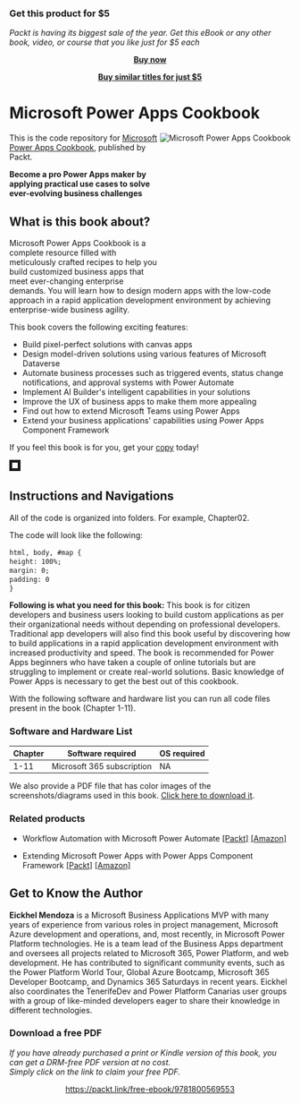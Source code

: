 
### Get this product for $5

<i>Packt is having its biggest sale of the year. Get this eBook or any other book, video, or course that you like just for $5 each</i>


<b><p align='center'>[Buy now](https://packt.link/9781800569553)</p></b>


<b><p align='center'>[Buy similar titles for just $5](https://subscription.packtpub.com/search)</p></b>


# Microsoft Power Apps Cookbook

<a href="https://www.packtpub.com/programming/microsoft-power-apps-cookbook?utm_source=github&utm_medium=repository&utm_campaign=9781786461629"><img src="https://www.packtpub.com/media/catalog/product/cache/4cdce5a811acc0d2926d7f857dceb83b/9/7/9781800569553-original_71.jpeg" alt="Microsoft Power Apps Cookbook" height="256px" align="right"></a>

This is the code repository for [Microsoft Power Apps Cookbook](https://www.packtpub.com/programming/microsoft-power-apps-cookbook?utm_source=github&utm_medium=repository&utm_campaign=9781786461629), published by Packt.

**Become a pro Power Apps maker by applying practical use cases to solve ever-evolving business challenges**

## What is this book about?
Microsoft Power Apps Cookbook is a complete resource filled with meticulously crafted recipes to help you build customized business apps that meet ever-changing enterprise demands. You will learn how to design modern apps with the low-code approach in a rapid application development environment by achieving enterprise-wide business agility.

This book covers the following exciting features:
* Build pixel-perfect solutions with canvas apps
* Design model-driven solutions using various features of Microsoft Dataverse
* Automate business processes such as triggered events, status change notifications, and approval systems with Power Automate
* Implement AI Builder's intelligent capabilities in your solutions
* Improve the UX of business apps to make them more appealing
* Find out how to extend Microsoft Teams using Power Apps
* Extend your business applications' capabilities using Power Apps Component Framework

If you feel this book is for you, get your [copy](https://www.amazon.com/dp/1800569556) today!

<a href="https://www.packtpub.com/?utm_source=github&utm_medium=banner&utm_campaign=GitHubBanner"><img src="https://raw.githubusercontent.com/PacktPublishing/GitHub/master/GitHub.png" 
alt="https://www.packtpub.com/" border="5" /></a>

## Instructions and Navigations
All of the code is organized into folders. For example, Chapter02.

The code will look like the following:
```
html, body, #map {
height: 100%;
margin: 0;
padding: 0
}
```

**Following is what you need for this book:**
This book is for citizen developers and business users looking to build custom applications as per their organizational needs without depending on professional developers. Traditional app developers will also find this book useful by discovering how to build applications in a rapid application development environment with increased productivity and speed. The book is recommended for Power Apps beginners who have taken a couple of online tutorials but are struggling to implement or create real-world solutions. Basic knowledge of Power Apps is necessary to get the best out of this cookbook.

With the following software and hardware list you can run all code files present in the book (Chapter 1-11).
### Software and Hardware List
| Chapter | Software required | OS required |
| -------- | ------------------------------------ | ----------------------------------- |
| 1-11 | Microsoft 365 subscription | NA |

We also provide a PDF file that has color images of the screenshots/diagrams used in this book. [Click here to download it](https://static.packt-cdn.com/downloads/9781800569553_ColorImages.pdf).

### Related products
* Workflow Automation with Microsoft Power Automate [[Packt]](https://www.packtpub.com/product/workflow-automation-with-microsoft-power-automate/9781839213793?utm_source=github&utm_medium=repository&utm_campaign=9781839213793) [[Amazon]](https://www.amazon.com/dp/1839213795)

* Extending Microsoft Power Apps with Power Apps Component Framework [[Packt]](https://www.packtpub.com/in/business-other/extending-microsoft-power-apps-with-power-apps-component-framework?utm_source=github&utm_medium=repository&utm_campaign=) [[Amazon]](https://www.amazon.com/dp/1800564910)

## Get to Know the Author
**Eickhel Mendoza**
 is a Microsoft Business Applications MVP with many years of experience from various roles in project management, Microsoft Azure development and operations, and, most recently, in Microsoft Power Platform technologies.
He is a team lead of the Business Apps department and oversees all projects related to Microsoft 365, Power Platform, and web development.
He has contributed to significant community events, such as the Power Platform World Tour, Global Azure Bootcamp, Microsoft 365 Developer Bootcamp, and Dynamics 365 Saturdays in recent years.
Eickhel also coordinates the TenerifeDev and Power Platform Canarias user groups with a group of like-minded developers eager to share their knowledge in different technologies.
### Download a free PDF

 <i>If you have already purchased a print or Kindle version of this book, you can get a DRM-free PDF version at no cost.<br>Simply click on the link to claim your free PDF.</i>
<p align="center"> <a href="https://packt.link/free-ebook/9781800569553">https://packt.link/free-ebook/9781800569553 </a> </p>